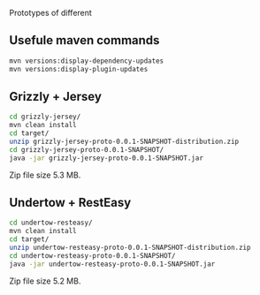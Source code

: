 
Prototypes of different 

## Usefule maven commands

```bash 
mvn versions:display-dependency-updates
mvn versions:display-plugin-updates
```

## Grizzly + Jersey

```bash 
cd grizzly-jersey/
mvn clean install
cd target/
unzip grizzly-jersey-proto-0.0.1-SNAPSHOT-distribution.zip
cd grizzly-jersey-proto-0.0.1-SNAPSHOT/
java -jar grizzly-jersey-proto-0.0.1-SNAPSHOT.jar
```

Zip file size 5.3 MB.

## Undertow + RestEasy

```bash 
cd undertow-resteasy/
mvn clean install
cd target/
unzip undertow-resteasy-proto-0.0.1-SNAPSHOT-distribution.zip
cd undertow-resteasy-proto-0.0.1-SNAPSHOT/
java -jar undertow-resteasy-proto-0.0.1-SNAPSHOT.jar
```

Zip file size 5.2 MB.


